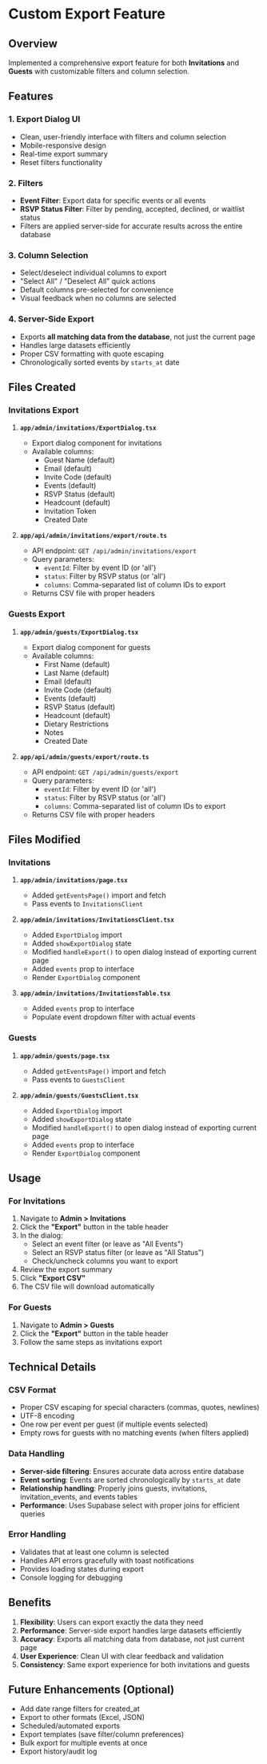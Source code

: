 # Custom Export Feature

## Overview
Implemented a comprehensive export feature for both **Invitations** and **Guests** with customizable filters and column selection.

## Features

### 1. **Export Dialog UI**
- Clean, user-friendly interface with filters and column selection
- Mobile-responsive design
- Real-time export summary
- Reset filters functionality

### 2. **Filters**
- **Event Filter**: Export data for specific events or all events
- **RSVP Status Filter**: Filter by pending, accepted, declined, or waitlist status
- Filters are applied server-side for accurate results across the entire database

### 3. **Column Selection**
- Select/deselect individual columns to export
- "Select All" / "Deselect All" quick actions
- Default columns pre-selected for convenience
- Visual feedback when no columns are selected

### 4. **Server-Side Export**
- Exports **all matching data from the database**, not just the current page
- Handles large datasets efficiently
- Proper CSV formatting with quote escaping
- Chronologically sorted events by `starts_at` date

## Files Created

### Invitations Export
1. **`app/admin/invitations/ExportDialog.tsx`**
   - Export dialog component for invitations
   - Available columns:
     - Guest Name (default)
     - Email (default)
     - Invite Code (default)
     - Events (default)
     - RSVP Status (default)
     - Headcount (default)
     - Invitation Token
     - Created Date

2. **`app/api/admin/invitations/export/route.ts`**
   - API endpoint: `GET /api/admin/invitations/export`
   - Query parameters:
     - `eventId`: Filter by event ID (or 'all')
     - `status`: Filter by RSVP status (or 'all')
     - `columns`: Comma-separated list of column IDs to export
   - Returns CSV file with proper headers

### Guests Export
1. **`app/admin/guests/ExportDialog.tsx`**
   - Export dialog component for guests
   - Available columns:
     - First Name (default)
     - Last Name (default)
     - Email (default)
     - Invite Code (default)
     - Events (default)
     - RSVP Status (default)
     - Headcount (default)
     - Dietary Restrictions
     - Notes
     - Created Date

2. **`app/api/admin/guests/export/route.ts`**
   - API endpoint: `GET /api/admin/guests/export`
   - Query parameters:
     - `eventId`: Filter by event ID (or 'all')
     - `status`: Filter by RSVP status (or 'all')
     - `columns`: Comma-separated list of column IDs to export
   - Returns CSV file with proper headers

## Files Modified

### Invitations
1. **`app/admin/invitations/page.tsx`**
   - Added `getEventsPage()` import and fetch
   - Pass events to `InvitationsClient`

2. **`app/admin/invitations/InvitationsClient.tsx`**
   - Added `ExportDialog` import
   - Added `showExportDialog` state
   - Modified `handleExport()` to open dialog instead of exporting current page
   - Added `events` prop to interface
   - Render `ExportDialog` component

3. **`app/admin/invitations/InvitationsTable.tsx`**
   - Added `events` prop to interface
   - Populate event dropdown filter with actual events

### Guests
1. **`app/admin/guests/page.tsx`**
   - Added `getEventsPage()` import and fetch
   - Pass events to `GuestsClient`

2. **`app/admin/guests/GuestsClient.tsx`**
   - Added `ExportDialog` import
   - Added `showExportDialog` state
   - Modified `handleExport()` to open dialog instead of exporting current page
   - Added `events` prop to interface
   - Render `ExportDialog` component

## Usage

### For Invitations
1. Navigate to **Admin > Invitations**
2. Click the **"Export"** button in the table header
3. In the dialog:
   - Select an event filter (or leave as "All Events")
   - Select an RSVP status filter (or leave as "All Status")
   - Check/uncheck columns you want to export
4. Review the export summary
5. Click **"Export CSV"**
6. The CSV file will download automatically

### For Guests
1. Navigate to **Admin > Guests**
2. Click the **"Export"** button in the table header
3. Follow the same steps as invitations export

## Technical Details

### CSV Format
- Proper CSV escaping for special characters (commas, quotes, newlines)
- UTF-8 encoding
- One row per event per guest (if multiple events selected)
- Empty rows for guests with no matching events (when filters applied)

### Data Handling
- **Server-side filtering**: Ensures accurate data across entire database
- **Event sorting**: Events are sorted chronologically by `starts_at` date
- **Relationship handling**: Properly joins guests, invitations, invitation_events, and events tables
- **Performance**: Uses Supabase select with proper joins for efficient queries

### Error Handling
- Validates that at least one column is selected
- Handles API errors gracefully with toast notifications
- Provides loading states during export
- Console logging for debugging

## Benefits

1. **Flexibility**: Users can export exactly the data they need
2. **Performance**: Server-side export handles large datasets efficiently
3. **Accuracy**: Exports all matching data from database, not just current page
4. **User Experience**: Clean UI with clear feedback and validation
5. **Consistency**: Same export experience for both invitations and guests

## Future Enhancements (Optional)

- Add date range filters for created_at
- Export to other formats (Excel, JSON)
- Scheduled/automated exports
- Export templates (save filter/column preferences)
- Bulk export for multiple events at once
- Export history/audit log

